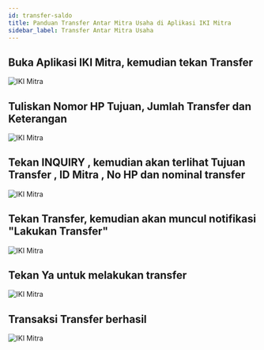 ```yaml
---
id: transfer-saldo
title: Panduan Transfer Antar Mitra Usaha di Aplikasi IKI Mitra
sidebar_label: Transfer Antar Mitra Usaha
---
```

## Buka Aplikasi IKI Mitra, kemudian tekan Transfer

![IKI Mitra](assets/03-home.png)

## Tuliskan Nomor HP Tujuan, Jumlah Transfer dan Keterangan

![IKI Mitra](assets/03-input.png)

## Tekan INQUIRY , kemudian akan terlihat Tujuan Transfer , ID Mitra , No HP dan nominal transfer 

![IKI Mitra](assets/03-inquiry.png)

## Tekan Transfer, kemudian akan muncul notifikasi "Lakukan Transfer"

![IKI Mitra](assets/03-transfer.png)

## Tekan Ya untuk melakukan transfer

![IKI Mitra](assets/03-konfirmasi.png)

## Transaksi Transfer berhasil

![IKI Mitra](assets/03-berhasil.png)

<script>
    setTimeout(()=>{
        let list = ['fixedHeaderContainer'];
        for (var itemClassName of list) {
            var item = document.getElementsByClassName(itemClassName)[0]
            item.parentNode.removeChild(item)
        }
        document.getElementsByClassName('navPusher')[0].style.paddingTop = 0;
    }, 0)
</script>